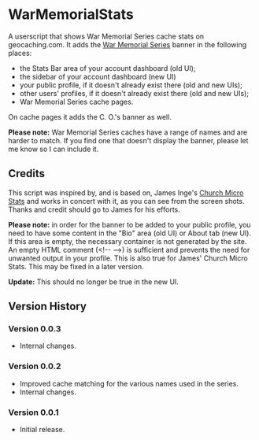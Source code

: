 # WarMemorialStats

A userscript that shows War Memorial Series cache stats on geocaching.com. It adds the [War Memorial Series](https://www.warmemorialseries.co.uk/) banner in the following places:

* the Stats Bar area of your account dashboard (old UI);
* the sidebar of your account dashboard (new UI)
* your public profile, if it doesn't already exist there (old and new UIs);
* other users' profiles, if it doesn't already exist there (old and new UIs);
* War Memorial Series cache pages.

On cache pages it adds the C. O.'s banner as well.

**Please note:** War Memorial Series caches have a range of names and are harder to match. If you find one that doesn't display the banner, please let me know so I can include it.

## Credits

This script was inspired by, and is based on, James Inge's [Church Micro Stats](https://greasyfork.org/en/scripts/9641-church-micro-stats) and works in concert with it, as you can see from the screen shots. Thanks and credit should go to James for his efforts.

__Please note:__ in order for the banner to be added to your public profile, you need to have some content in the "Bio" area (old UI) or About tab (new UI). If this area is empty, the necessary container is not generated by the site. An empty HTML comment (&#60;!-- --&#62;) is sufficient and prevents the need for unwanted output in your profile. This is also true for James' Church Micro Stats. This may be fixed in a later version.

__Update:__ This should no longer be true in the new UI.

## Version History

### Version 0.0.3

* Internal changes.

### Version 0.0.2

* Improved cache matching for the various names used in the series.
* Internal changes.

### Version 0.0.1

* Initial release.

